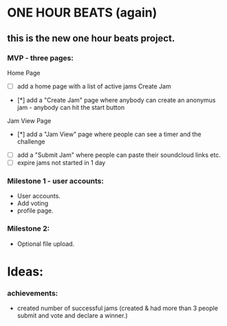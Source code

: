 # ONE HOUR BEATS (again)

## this is the new one hour beats project.

### MVP - three pages:

Home Page

- [ ] add a home page with a list of active jams
      Create Jam
- [*] add a "Create Jam" page where anybody can create an anonymus jam - anybody can hit the start button

Jam View Page

- [*] add a "Jam View" page where people can see a timer and the challenge
- [ ] add a "Submit Jam" where people can paste their soundcloud
      links etc.
- [ ] expire jams not started in 1 day

### Milestone 1 - user accounts:

- User accounts.
- Add voting
- profile page.

### Milestone 2:

- Optional file upload.

# Ideas:

### achievements:

- created number of successful jams (created & had more than 3 people submit and vote and declare a winner.)
